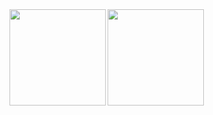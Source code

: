 <a href="https://github.com/kzk03">
  <img align="left" height="170px" src="https://github-readme-stats.vercel.app/api?username=s276189&count_private=true&show_icons=true&theme=dracula" />
</a>
<a href="https://github.com/kzk03">
  <img align="left" height="170px" src="https://github-readme-stats.vercel.app/api/top-langs/?username=s276189&layout=compact&theme=dracula" />
</a>
